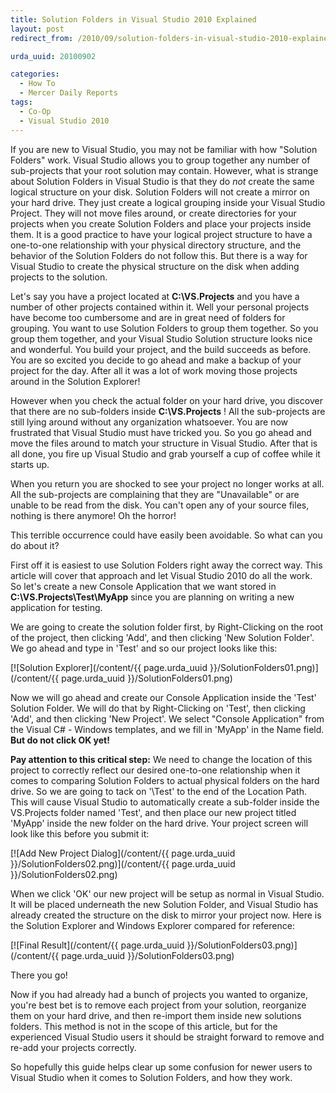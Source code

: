 ```yaml
---
title: Solution Folders in Visual Studio 2010 Explained
layout: post
redirect_from: /2010/09/solution-folders-in-visual-studio-2010-explained/

urda_uuid: 20100902

categories:
  - How To
  - Mercer Daily Reports
tags:
  - Co-Op
  - Visual Studio 2010
---
```


If you are new to Visual Studio, you may not be familiar with how "Solution
Folders" work. Visual Studio allows you to group together any number of
sub-projects that your root solution may contain. However, what is strange about
Solution Folders in Visual Studio is that they do *not* create the same logical
structure on your disk. Solution Folders will not create a mirror on your hard
drive. They just create a logical grouping inside your Visual Studio Project.
They will not move files around, or create directories for your projects when
you create Solution Folders and place your projects inside them. It is a good
practice to have your logical project structure to have a one-to-one
relationship with your physical directory structure, and the behavior of the
Solution Folders do not follow this. But there is a way for Visual Studio to
create the physical structure on the disk when adding projects to the solution.

Let's say you have a project located at **C:\VS.Projects** and you have a
number of other projects contained within it. Well your personal projects have
become too cumbersome and are in great need of folders for grouping. You want to
use Solution Folders to group them together. So you group them together, and
your Visual Studio Solution structure looks nice and wonderful. You build your
project, and the build succeeds as before. You are so excited you decide to go
ahead and make a backup of your project for the day. After all it was a lot of
work moving those projects around in the Solution Explorer!

However when you check the actual folder on your hard drive, you discover that
there are no sub-folders inside **C:\VS.Projects** ! All the sub-projects are
still lying around without any organization whatsoever. You are now frustrated
that Visual Studio must have tricked you. So you go ahead and move the files
around to match your structure in Visual Studio. After that is all done, you
fire up Visual Studio and grab yourself a cup of coffee while it starts up.

When you return you are shocked to see your project no longer works at all. All
the sub-projects are complaining that they are "Unavailable" or are unable to be
read from the disk. You can't open any of your source files, nothing is there
anymore! Oh the horror!

This terrible occurrence could have easily been avoidable. So what can you do
about it?

First off it is easiest to use Solution Folders right away the correct way. This
article will cover that approach and let Visual Studio 2010 do all the work. So
let's create a new Console Application that we want stored in
**C:\VS.Projects\Test\MyApp** since you are planning on writing a new
application for testing.

We are going to create the solution folder first, by Right-Clicking on the root
of the project, then clicking 'Add', and then clicking 'New Solution Folder'.
We go ahead and type in 'Test' and so our project looks like this:

[![Solution Explorer](/content/{{ page.urda_uuid }}/SolutionFolders01.png)](/content/{{ page.urda_uuid }}/SolutionFolders01.png)

Now we will go ahead and create our Console Application inside the 'Test'
Solution Folder. We will do that by Right-Clicking on 'Test', then clicking
'Add', and then clicking 'New Project'. We select "Console Application" from the
Visual C# - Windows templates, and we fill in 'MyApp' in the Name field. **But
do not click OK yet!**

**Pay attention to this critical step:** We need to change the location of this
project to correctly reflect our desired one-to-one relationship when it comes
to comparing Solution Folders to actual physical folders on the hard drive. So
we are going to tack on '\Test\' to the end of the Location Path. This will
cause Visual Studio to automatically create a sub-folder inside the VS.Projects
folder named 'Test', and then place our new project titled 'MyApp' inside the
new folder on the hard drive. Your project screen will look like this before you
submit it:

[![Add New Project Dialog](/content/{{ page.urda_uuid }}/SolutionFolders02.png)](/content/{{ page.urda_uuid }}/SolutionFolders02.png)

When we click 'OK' our new project will be setup as normal in Visual Studio.
It will be placed underneath the new Solution Folder, and Visual Studio has
already created the structure on the disk to mirror your project now. Here is
the Solution Explorer and Windows Explorer compared for reference:

[![Final Result](/content/{{ page.urda_uuid }}/SolutionFolders03.png)](/content/{{ page.urda_uuid }}/SolutionFolders03.png)

There you go!

Now if you had already had a bunch of projects you wanted to organize, you're
best bet is to remove each project from your solution, reorganize them on your
hard drive, and then re-import them inside new solutions folders. This method is
not in the scope of this article, but for the experienced Visual Studio users it
should be straight forward to remove and re-add your projects correctly.

So hopefully this guide helps clear up some confusion for newer users to Visual
Studio when it comes to Solution Folders, and how they work.
